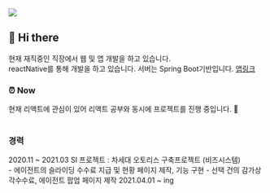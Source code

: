 <img src="https://img.shields.io/static/v1?label=Email&message=nesaz0522@naver.com&color=blue"/>
<h2> 👋  Hi there </h2>
현재 재직중인 직장에서 웹 및 앱 개발을 하고 있습니다. <br>
reactNative를 통해 개발을 하고 있습니다. 서버는 Spring Boot기반입니다.
<a href="https://play.google.com/store/apps/details?id=kr.co.shim&hl=ko&gl=US">앱링크</a>
<br>
<h3> ⏰ Now </h3>
현재 리액트에 관심이 있어 리액트 공부와 동시에 프로젝트를 진행 중입니다. 📖<br>
<br>
<h3> 경력</h3>
2020.11 ~ 2021.03 SI 프로젝트 : 차세대 오토리스 구축프로젝트 (비즈시스템)<br>
 - 에이전트의 슬라이딩 수수료 지급 및 현황 페이지 제작, 기능 구현
 - 선택 건의 감가상각수수료, 에이전트 팝업 페이지 제작
2021.04.01 ~ ing <br>
